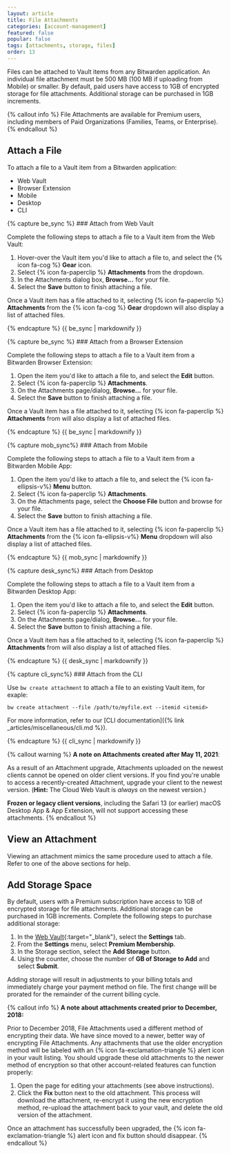 ```yaml
---
layout: article
title: File Attachments
categories: [account-management]
featured: false
popular: false
tags: [attachments, storage, files]
order: 13
---
```


Files can be attached to Vault items from any Bitwarden application. An individual file attachment must be 500 MB (100 MB if uploading from Mobile) or smaller. By default, paid users have access to 1GB of encrypted storage for file attachments. Additional storage can be purchased in 1GB increments.

{% callout info %}
File Attachments are available for Premium users, including members of Paid Organizations (Families, Teams, or Enterprise).
{% endcallout %}

## Attach a File

To attach a file to a Vault item from a Bitwarden application:

<ul class="nav nav-tabs" id="myTab" role="tablist">
  <li class="nav-item" id="tab" role="presentation">
    <a class="nav-link active" id="wvtab" data-bs-toggle="tab" data-target="#wv" role="tab" aria-controls="wv" aria-selected="true">Web Vault</a>
  </li>
  <li class="nav-item" id="tab" role="presentation">
    <a class="nav-link" id="betab" data-bs-toggle="tab" data-target="#be" role="tab" aria-controls="be" aria-selected="true">Browser Extension</a>
  </li>
  <li class="nav-item" id="tab" role="presentation">
    <a class="nav-link" id="mobtab" data-bs-toggle="tab" data-target="#mob" role="tab" aria-controls="mob" aria-selected="false">Mobile</a>
  </li>
  <li class="nav-item" id="tab" role="presentation">
    <a class="nav-link" id="desktab" data-bs-toggle="tab" data-target="#desk" role="tab" aria-controls="desk" aria-selected="false">Desktop</a>
  </li>
  <li class="nav-item" id="tab" role="presentation">
    <a class="nav-link" id="clitab" data-bs-toggle="tab" data-target="#cli" role="tab" aria-controls="cli" aria-selected="false">CLI</a>
  </li>
</ul>

<div class="tab-content" id="clientsContent">
  <div class="tab-pane show active" id="wv" role="tabpanel" aria-labelledby="wvtab">
{% capture be_sync %}
### Attach from Web Vault

Complete the following steps to attach a file to a Vault item from the Web Vault:

1. Hover-over the Vault item you'd like to attach a file to, and select the {% icon fa-cog %} **Gear** icon.
2. Select {% icon fa-paperclip %} **Attachments** from the dropdown.
3. In the Attachments dialog box, **Browse...** for your file.
4. Select the **Save** button to finish attaching a file.

Once a Vault item has a file attached to it, selecting {% icon fa-paperclip %} **Attachments** from the {% icon fa-cog %} **Gear** dropdown will also display a list of attached files.

{% endcapture %}
{{ be_sync | markdownify }}
  </div>
  <div class="tab-pane" id="be" role="tabpanel" aria-labelledby="betab">
{% capture be_sync %}
### Attach from a Browser Extension

Complete the following steps to attach a file to a Vault item from a Bitwarden Browser Extension:

1. Open the item you'd like to attach a file to, and select the **Edit** button.
2. Select {% icon fa-paperclip %} **Attachments**.
3. On the Attachments page/dialog, **Browse...** for your file.
4. Select the **Save** button to finish attaching a file.

Once a Vault item has a file attached to it, selecting {% icon fa-paperclip %} **Attachments** from will also display a list of attached files.

{% endcapture %}
{{ be_sync | markdownify }}
  </div>
  <div class="tab-pane" id="mob" role="tabpanel" aria-labelledby="mobtab">
{% capture mob_sync%}
### Attach from Mobile

Complete the following steps to attach a file to a Vault item from a Bitwarden Mobile App:

1. Open the item you'd like to attach a file to, and select the {% icon fa-ellipsis-v%} **Menu** button.
2. Select {% icon fa-paperclip %} **Attachments**.
3. On the Attachments page, select the **Choose File** button and browse for your file.
4. Select the **Save** button to finish attaching a file.

Once a Vault item has a file attached to it, selecting {% icon fa-paperclip %} **Attachments** from the {% icon fa-ellipsis-v%} **Menu** dropdown will also display a list of attached files.

{% endcapture %}
{{ mob_sync | markdownify }}
  </div>
  <div class="tab-pane" id="desk" role="tabpanel" aria-labelledby="desktab">
{% capture desk_sync%}
### Attach from Desktop

Complete the following steps to attach a file to a Vault item from a Bitwarden Desktop App:

1. Open the item you'd like to attach a file to, and select the **Edit** button.
2. Select {% icon fa-paperclip %} **Attachments**.
3. On the Attachments page/dialog, **Browse...** for your file.
4. Select the **Save** button to finish attaching a file.

Once a Vault item has a file attached to it, selecting {% icon fa-paperclip %} **Attachments** from will also display a list of attached files.

{% endcapture %}
{{ desk_sync | markdownify }}
  </div>
  <div class="tab-pane" id="cli" role="tabpanel" aria-labelledby="clitab">
{% capture cli_sync%}
### Attach from the CLI

Use `bw create attachment` to attach a file to an existing Vault item, for exaple:

```
bw create attachment --file /path/to/myfile.ext --itemid <itemid>
```

For more information, refer to our [CLI documentation]({% link _articles/miscellaneous/cli.md %}).

{% endcapture %}
{{ cli_sync | markdownify }}
  </div>
</div>

{% callout warning %}
**A note on Attachments created after May 11, 2021**:

As a result of an Attachment upgrade, Attachments uploaded on the newest clients cannot be opened on older client versions. If you find you're unable to access a recently-created Attachment, upgrade your client to the newest version. (**Hint:** The Cloud Web Vault is *always* on the newest version.)

**Frozen or legacy client versions**, including the Safari 13 (or earlier) macOS Desktop App & App Extension, will not support accessing these attachments.
{% endcallout %}

## View an Attachment

Viewing an attachment mimics the same procedure used to attach a file. Refer to one of the above sections for help.

## Add Storage Space

By default, users with a Premium subscription have access to 1GB of encrypted storage for file attachments. Additional storage can be purchased in 1GB increments. Complete the following steps to purchase additional storage:

1. In the [Web Vault](https://vault.bitwarden.com){:target="\_blank"}, select the **Settings** tab.
2. From the **Settings** menu, select **Premium Membership**.
3. In the Storage section, select the **Add Storage** button.
4. Using the counter, choose the number of **GB of Storage to Add** and select **Submit**.

Adding storage will result in adjustments to your billing totals and immediately charge your payment method on file. The first change will be prorated for the remainder of the current billing cycle.

{% callout info %}
**A note about attachments created prior to December, 2018:**

Prior to December 2018, File Attachments used a different method of encrypting their data. We have since moved to a newer, better way of encrypting File Attachments. Any attachments that use the older encryption method will be labeled with an {% icon fa-exclamation-triangle %} alert icon in your vault listing. You should upgrade these old attachments to the newer method of encryption so that other account-related features can function properly:

1. Open the page for editing your attachments (see above instructions).
2. Click the **Fix** button next to the old attachment. This process will download the attachment, re-encrypt it using the new encryption method, re-upload the attachment back to your vault, and delete the old version of the attachment.

Once an attachment has successfully been upgraded, the {% icon fa-exclamation-triangle %} alert icon and fix button should disappear.
{% endcallout %}
